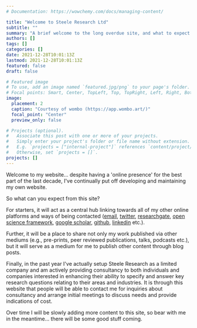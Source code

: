 ```yaml
---
# Documentation: https://wowchemy.com/docs/managing-content/

title: "Welcome to Steele Research Ltd"
subtitle: ""
summary: "A brief welcome to the long overdue site, and what to expect from it going forwards"
authors: []
tags: []
categories: []
date: 2021-12-28T10:01:13Z
lastmod: 2021-12-28T10:01:13Z
featured: false
draft: false

# Featured image
# To use, add an image named `featured.jpg/png` to your page's folder.
# Focal points: Smart, Center, TopLeft, Top, TopRight, Left, Right, BottomLeft, Bottom, BottomRight.
image:
  placement: 2
  caption: "Courtesy of wombo (https://app.wombo.art/)"
  focal_point: "Center"
  preview_only: false

# Projects (optional).
#   Associate this post with one or more of your projects.
#   Simply enter your project's folder or file name without extension.
#   E.g. `projects = ["internal-project"]` references `content/project/deep-learning/index.md`.
#   Otherwise, set `projects = []`.
projects: []
---
```


Welcome to my website... despite having a 'online presence' for the best part of the last decade, I've continually put off developing and maintaining my own website.

So what can you expect from this site?

For starters, it will act as a central hub linking towards all of my other online platforms and ways of being contacted ([email](mailto:james@steele-research.com), [twitter](https://twitter.com/JamesSteeleII), [researchgate](https://www.researchgate.net/profile/James-Steele-14), [open science framework](https://osf.io/vjrqk/), [google scholar](https://scholar.google.co.uk/citations?user=kvSD7D4AAAAJ&hl=en&oi=ao), [github](https://github.com/jamessteeleii), [linkedin](https://www.linkedin.com/in/james-steele-b09a7355/) etc.). 

Further, it will be a place to share not only my work published via other mediums (e.g., pre-prints, peer reviewed publications, talks, podcasts etc.), but it will serve as a medium for me to publish other content through blog posts.

Finally, in the past year I've actually setup Steele Research as a limited company and am actively providing consultancy to both individuals and companies interested in enhancing their ability to specify and answer key research questions relating to their areas and industries. It is through this website that people will be able to contact me for inquiries about consultancy and arrange initial meetings to discuss needs and provide indications of cost.    

Over time I will be slowly adding more content to this site, so bear with me in the meantime... there will be some good stuff coming.
